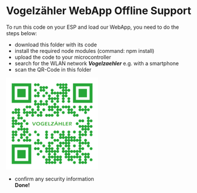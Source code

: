 # Vogelzähler WebApp Offline Support

To run this code on your ESP and load our WebApp, you need to do the steps below:
* download this folder with its code
* install the required node modules (command: npm install)
* upload the code to your microcontroller
* search for the WLAN network _**Vogelzaehler**_ e.g. with a smartphone
* scan the QR-Code in this folder  
    
<img src="https://github.com/JuulAnd/The-Fundamentals-of-IoT/blob/main/WebApp_Setup/QR-Code_VogelzaehlerWebApp.png" alt="QR-Code" width="250px">  
  
* confirm any security information  
**Done!**
